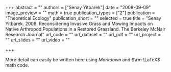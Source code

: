 +++
abstract = ""
authors = ["Senay Yitbarek"]
date = "2008-09-09"
image_preview = ""
math = true
publication_types = ["2"]
publication = "Theoretical Ecology"
publication_short = ""
selected = true
title = "Senay Yitbarek. 2008. Reconsidering Invasive Grass and Mowing Impacts on Native Arthropod Populations in a Restored Grassland. The Berkeley McNair Research Journal"
url_code = ""
url_dataset = ""
url_pdf = ""
url_project = ""
url_slides = ""
url_video = ""


+++

More detail can easily be written here using *Markdown* and $\rm \LaTeX$ math code.

